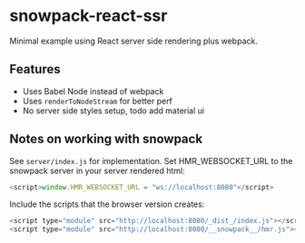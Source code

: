 # snowpack-react-ssr

Minimal example using React server side rendering plus webpack. 

## Features

* Uses Babel Node instead of webpack
* Uses `renderToNodeStream` for better perf
* No server side styles setup, todo add material ui


## Notes on working with snowpack 

See `server/index.js` for implementation. Set HMR_WEBSOCKET_URL to the snowpack server in your server rendered html:

```js
<script>window.HMR_WEBSOCKET_URL = "ws://localhost:8080"</script>
````

Include the scripts that the browser version creates:

```js
<script type="module" src="http://localhost:8080/_dist_/index.js"></script>
<script type="module" src="http://localhost:8080/__snowpack__/hmr.js"></script>
```